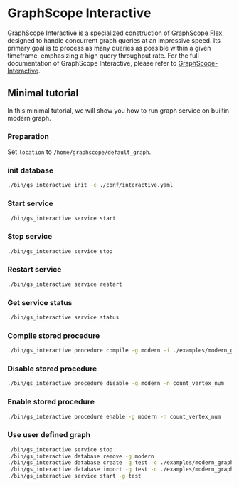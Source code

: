 # GraphScope Interactive

GraphScope Interactive is a specialized construction of [GraphScope Flex](https://github.com/alibaba/GraphScope/tree/main/flex), designed to handle concurrent graph queries at an impressive speed. Its primary goal is to process as many queries as possible within a given timeframe, emphasizing a high query throughput rate.
For the full documentation of GraphScope Interactive, please refer to [GraphScope-Interactive](https://graphscope.io/docs/interactive_engine/graphscope_interactive).

## Minimal tutorial

In this minimal tutorial, we will show you how to run graph service on builtin modern graph.

### Preparation

Set `location` to `/home/graphscope/default_graph`.

### init database

```bash
./bin/gs_interactive init -c ./conf/interactive.yaml
```

### Start service

```bash
./bin/gs_interactive service start
```

### Stop service
```bash
./bin/gs_interactive service stop
```

### Restart service 
```bash
./bin/gs_interactive service restart
```

### Get service status
```bash
./bin/gs_interactive service status
```

### Compile stored procedure
```bash
./bin/gs_interactive procedure compile -g modern -i ./examples/modern_graph/count_vertex_num.cypher
```

### Disable stored procedure
```bash
./bin/gs_interactive procedure disable -g modern -n count_vertex_num
```

### Enable stored procedure
```bash
./bin/gs_interactive procedure enable -g modern -n count_vertex_num
```

### Use user defined graph
```bash
./bin/gs_interactive service stop
./bin/gs_interactive database remove -g modern
./bin/gs_interactive database create -g test -c ./examples/modern_graph/modern_graph.yaml
./bin/gs_interactive database import -g test -c ./examples/modern_graph/bulk_load.yaml
./bin/gs_interactive service start -g test
```